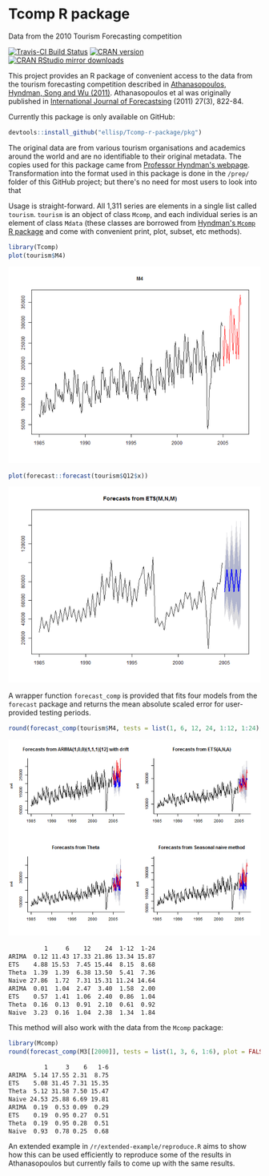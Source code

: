 # Tcomp R package
Data from the 2010 Tourism Forecasting competition

[![Travis-CI Build Status](https://travis-ci.org/ellisp/Tcomp-r-package.svg?branch=master)](https://travis-ci.org/ellisp/Tcomp-r-package)
[![CRAN version](http://www.r-pkg.org/badges/version/Tcomp)](http://www.r-pkg.org/pkg/Tcomp)
[![CRAN RStudio mirror downloads](http://cranlogs.r-pkg.org/badges/Tcomp)](http://www.r-pkg.org/pkg/Tcomp)

This project provides an R package of convenient access to the data from the tourism forecasting competition described in [Athanasopoulos, Hyndman, Song and Wu (2011)](http://robjhyndman.com/papers/the-tourism-forecasting-competition/). Athanasopoulos et al was originally published in [International Journal of Forecastsing](http://www.forecasters.org/ijf) (2011) 27(3), 822-84.

Currently this package is only available on GitHub:





```r
devtools::install_github("ellisp/Tcomp-r-package/pkg")
```

The original data are from various tourism organisations and academics around the world and are no identifiable to their original metadata.  The copies used for this package came from [Professor Hyndman's webpage](http://robjhyndman.com/papers/the-tourism-forecasting-competition/).  Transformation into the format used in this package is done in the `/prep/` folder of this GitHub project; but there's no need for most users to look into that

Usage is straight-forward.  All 1,311 series are elements in a single list called `tourism`.  `tourism` is an object of class `Mcomp`, and each individual series is an element of class `Mdata` (these classes are borrowed from [Hyndman's `Mcomp` R package](https://cran.r-project.org/package=Mcomp) and come with convenient print, plot, subset, etc methods).


```r
library(Tcomp)
plot(tourism$M4)
```

![plot of chunk unnamed-chunk-3](figure/unnamed-chunk-3-1.png)

```r
plot(forecast::forecast(tourism$Q12$x))
```

![plot of chunk unnamed-chunk-3](figure/unnamed-chunk-3-2.png)

A wrapper function `forecast_comp` is provided that fits four models from the `forecast` package and returns the mean absolute scaled error for user-provided testing periods.

```r
round(forecast_comp(tourism$M4, tests = list(1, 6, 12, 24, 1:12, 1:24), plot = TRUE), 2)
```

![plot of chunk unnamed-chunk-4](figure/unnamed-chunk-4-1.png)

```
          1     6    12    24  1-12  1-24
ARIMA  0.12 11.43 17.33 21.86 13.34 15.87
ETS    4.88 15.53  7.45 15.44  8.15  8.68
Theta  1.39  1.39  6.38 13.50  5.41  7.36
Naive 27.86  1.72  7.31 15.31 11.24 14.64
ARIMA  0.01  1.04  2.47  3.40  1.58  2.00
ETS    0.57  1.41  1.06  2.40  0.86  1.04
Theta  0.16  0.13  0.91  2.10  0.61  0.92
Naive  3.23  0.16  1.04  2.38  1.34  1.84
```

This method will also work with the data from the `Mcomp` package:


```r
library(Mcomp)
round(forecast_comp(M3[[2000]], tests = list(1, 3, 6, 1:6), plot = FALSE), 2)
```

```
          1     3    6   1-6
ARIMA  5.14 17.55 2.31  8.75
ETS    5.08 31.45 7.31 15.35
Theta  5.12 31.58 7.50 15.47
Naive 24.53 25.88 6.69 19.81
ARIMA  0.19  0.53 0.09  0.29
ETS    0.19  0.95 0.27  0.51
Theta  0.19  0.95 0.28  0.51
Naive  0.93  0.78 0.25  0.68
```

An extended example in `/r/extended-example/reproduce.R` aims to show how this can be used efficiently to reproduce some of the results in Athanasopoulos but currently fails to come up with the same results.

